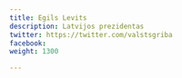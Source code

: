 ```yaml
---
title: Egils Levits
description: Latvijos prezidentas
twitter: https://twitter.com/valstsgriba
facebook: 
weight: 1300

---
```


